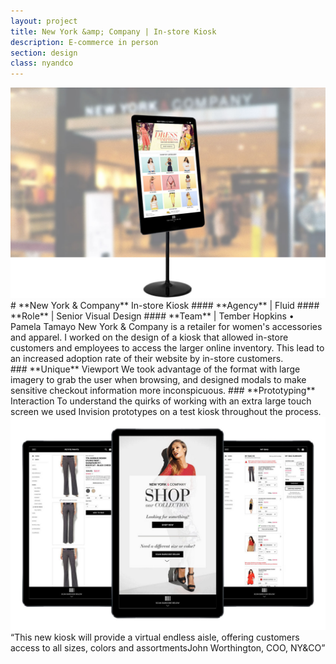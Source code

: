 ```yaml
---
layout: project
title: New York &amp; Company | In-store Kiosk
description: E-commerce in person
section: design
class: nyandco
---
```


<div class="order-flip">
<div class="content two-thirds"><a class="img-modal" rel="group" href="kiosk-1.jpg" ><img src="kiosk-1.jpg" alt=" "/></a></div>
<div class="content third" markdown="1">
# **New York & Company** In-store Kiosk
#### **Agency** | Fluid
#### **Role** | Senior Visual Design
#### **Team** | Tember Hopkins • Pamela Tamayo
New York & Company is a retailer for women's accessories and apparel. I worked on the design of a kiosk that allowed in-store customers and employees to access the larger online inventory. This lead to an increased adoption rate of their website by in-store customers.
</div>
</div>

<div class="content half" markdown="1">
### **Unique** Viewport
We took advantage of the format with large imagery to grab the user when browsing, and designed modals to make sensitive checkout information more inconspicuous.
### **Prototyping** Interaction
To understand the quirks of working with an extra large touch screen we used Invision prototypes on a test kiosk throughout the process.
</div>
<div class="content half"><a class="img-modal" rel="group" href="kiosk-2.jpg" ><img src="kiosk-2.jpg" alt=" "/></a></div>

<div class="content article" markdown="1">
<q>This new kiosk will provide a virtual endless aisle, offering customers access to all sizes, colors and assortments<span class="author">John Worthington, COO, NY&CO</span></q>
</div>
